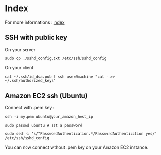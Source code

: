 # Index

For more informations : [Index](https://github.com/damln/AdminTools)

## SSH with public key

On your server

	sudo cp ./sshd_config.txt /etc/ssh/sshd_config

On your client

	cat ~/.ssh/id_dsa.pub | ssh user@machine "cat - >> ~/.ssh/authorized_keys"


## Amazon EC2 ssh (Ubuntu)

Connect with .pem key :

    ssh -i my.pem ubuntu@your_amazon_host_ip

    sudo passwd ubuntu # set a password

    sudo sed -i 's/^PasswordAuthentication.*/PasswordAuthentication yes/' /etc/ssh/sshd_config

You can now connect without .pem key on your Amazon EC2 instance.

